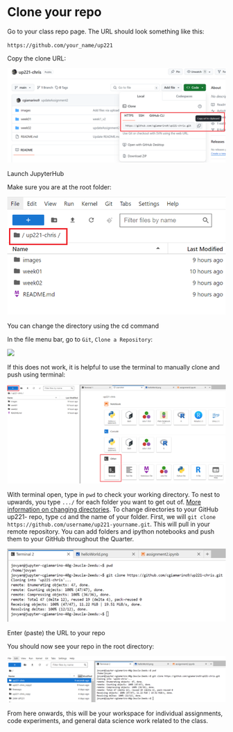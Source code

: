 # Clone your repo

Go to your class repo page. The URL should look something like this: 

`https://github.com/your_name/up221`

Copy the clone URL:

<kbd><img src="images/clone.png"></kbd>

Launch JupyterHub

Make sure you are at the root folder: 

<kbd><img src="images/root.png"></kbd>

You can change the directory using the cd command 

In the file menu bar, go to `Git`, `Clone a Repository`:

<kbd><img src="images/gitclone.png"></kbd>

If this does not work, it is helpful to use the terminal to manually clone and push using terminal:

<kbd><img src="images/terminal.png"></kbd>

With terminal open, type in ```pwd``` to check your working directory. To nest to upwards, you type ```.../``` for each folder you want to get out of. [More information on changing directories](https://www.git-tower.com/learn/git/ebook/en/command-line/appendix/command-line-101). To change directories to your GitHub up221- repo, type ```cd``` and the name of your folder. First, we will ```git clone https://github.com/username/up221-yourname.git```. This will pull in your remote repository. You can add folders and ipython notebooks and push them to your GitHub throughout the Quarter.  

<kbd><img src="images/gitTerminal2.png"></kbd>

Enter (paste) the URL to your repo

You should now see your repo in the root directory:

<kbd><img src="images/up221.png"></kbd>

From here onwards, this will be your workspace for individual assignments, code experiments, and general data science work related to the class.